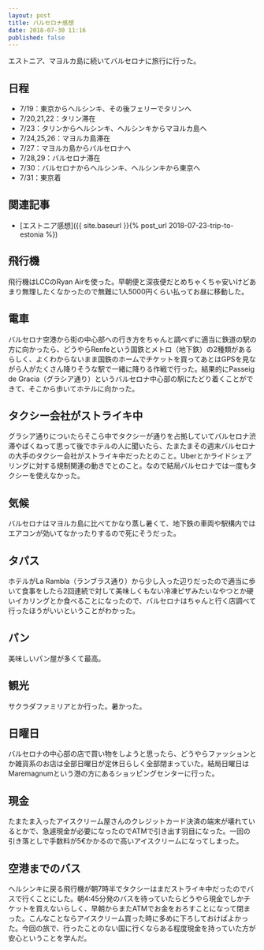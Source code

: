```yaml
---
layout: post
title: バルセロナ感想
date: 2018-07-30 11:16
published: false
---
```


エストニア、マヨルカ島に続いてバルセロナに旅行に行った。

## 日程

- 7/19：東京からヘルシンキ、その後フェリーでタリンへ
- 7/20,21,22：タリン滞在
- 7/23：タリンからヘルシンキ、ヘルシンキからマヨルカ島へ
- 7/24,25,26：マヨルカ島滞在
- 7/27：マヨルカ島からバルセロナへ
- 7/28,29：バルセロナ滞在
- 7/30：バルセロナからヘルシンキ、ヘルシンキから東京へ
- 7/31：東京着

## 関連記事

- [エストニア感想]({{ site.baseurl }}{% post_url 2018-07-23-trip-to-estonia %})

## 飛行機

飛行機はLCCのRyan Airを使った。早朝便と深夜便だとめちゃくちゃ安いけどあまり無理したくなかったので無難に1人5000円くらい払ってお昼に移動した。

## 電車

バルセロナ空港から街の中心部への行き方をちゃんと調べずに適当に鉄道の駅の方に向かったら、どうやらRenfeという国鉄とメトロ（地下鉄）の2種類があるらしく、よくわからないまま国鉄のホームでチケットを買ってあとはGPSを見ながら人がたくさん降りそうな駅で一緒に降りる作戦で行った。結果的にPasseig de Gracia（グラシア通り）というバルセロナ中心部の駅にたどり着くことができて、そこから歩いてホテルに向かった。

## タクシー会社がストライキ中

グラシア通りについたらそこら中でタクシーが通りを占拠していてバルセロナ渋滞やばくねって思って後でホテルの人に聞いたら、たまたまその週末バルセロナの大手のタクシー会社がストライキ中だったとのこと。Uberとかライドシェアリングに対する規制関連の動きでとのこと。なので結局バルセロナでは一度もタクシーを使えなかった。

## 気候

バルセロナはマヨルカ島に比べてかなり蒸し暑くて、地下鉄の車両や駅構内ではエアコンが効いてなかったりするので死にそうだった。

## タパス

ホテルがLa Rambla（ランブラス通り）から少し入った辺りだったので適当に歩いて食事をしたら2回連続で対して美味しくもない冷凍ピザみたいなやつとか硬いイカリングとか食べることになったので、バルセロナはちゃんと行く店調べて行ったほうがいいということがわかった。

## パン

美味しいパン屋が多くて最高。

## 観光

サクラダファミリアとか行った。暑かった。

## 日曜日

バルセロナの中心部の店で買い物をしようと思ったら、どうやらファッションとか雑貨系のお店は全部日曜日が定休日らしく全部閉まっていた。結局日曜日はMaremagnumという港の方にあるショッピングセンターに行った。

## 現金

たまたま入ったアイスクリーム屋さんのクレジットカード決済の端末が壊れているとかで、急遽現金が必要になったのでATMで引き出す羽目になった。一回の引き落としで手数料が5€かかるので高いアイスクリームになってしまった。

## 空港までのバス

ヘルシンキに戻る飛行機が朝7時半でタクシーはまだストライキ中だったのでバスで行くことにした。朝4:45分発のバスを待っていたらどうやら現金でしかチケットを買えないらしく、早朝からまたATMでお金をおろすことになって閉まった。こんなことならアイスクリーム買った時に多めに下ろしておけばよかった。今回の旅で、行ったことのない国に行くならある程度現金を持っていた方が安心ということを学んだ。

